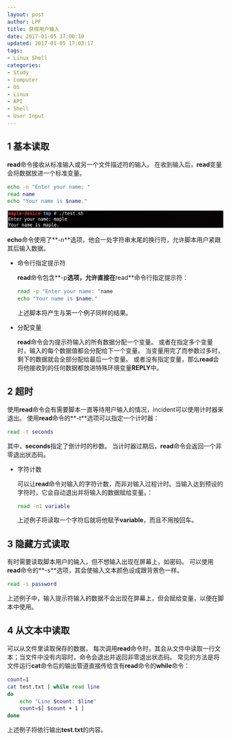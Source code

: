 ```yaml
---
layout: post
author: LPF
title: 获得用户输入
date: 2017-01-05 17:00:10
updated: 2017-01-05 17:03:17
tags:
- Linux Shell
categories:
- Study
- Computer
- OS
- Linux
- API
- Shell
- User Input
---
```

## 1 基本读取

**read**命令接收从标准输入或另一个文件描述符的输入。
在收到输入后，**read**变量会将数据放进一个标准变量。

```sh
echo -n "Enter your name: "
read name
echo "Your name is $name."
```
![](../post_img/586e0b22ab6441209e0048d3)

**echo**命令使用了**-n**选项，他会一处字符串末尾的换行符，允许脚本用户紧跟其后输入数据。

- 命令行指定提示符

    **read**命令包含**-p**选项，允许直接在**read**命令行指定提示符：
    
    ```sh
    read -p "Enter your name: "name
    echo "Your name is $name."
    ```

    上述脚本将产生与第一个例子同样的结果。

- 分配变量

    **read**命令会为提示符输入的所有数据分配一个变量。
    或者在指定多个变量时，输入的每个数据值都会分配给下一个变量。
    当变量用完了而参数过多时，剩下的数据就会全部分配给最后一个变量。
    或者没有指定变量，那么**read**会将他接收到的任何数据都放进特殊环境变量**REPLY**中。

## 2 超时

使用**read**命令会有需要脚本一直等待用户输入的情况，incident可以使用计时器来退出。
使用**read**命令的**-t**选项可以指定一个计时器：

```sh
read -t seconds
```

其中，**seconds**指定了倒计时的秒数。
当计时器过期后，**read**命令会返回一个非零退出状态码。

- 字符计数

    可以让**read**命令对输入的字符计数，而非对输入过程计时。当输入达到预设的字符时，它会自动退出并将输入的数据赋给变量。：
    ```sh
    read -n1 variable
    ```

    上述例子将读取一个字符后就将他赋予**variable**，而且不用按回车。

## 3 隐藏方式读取

有时需要读取脚本用户的输入，但不想输入出现在屏幕上，如密码。
可以使用**read**命令的**-s**选项，其会使输入文本颜色设成跟背景色一样。

```sh
read -s password
```

上述例子中，输入提示符输入的数据不会出现在屏幕上，但会赋给变量，以便在脚本中使用。

## 4 从文本中读取

可以从文件里读取保存的数据，
每次调用**read**命令时，其会从文件中读取一行文本；当文件中没有内容时，命令会退出并返回非零退出状态码。
常见的方法是将文件运行**cat**命令后的输出管道直接传给含有**read**命令的**while**命令：

```sh
count=1
cat test.txt | while read line
do 
    echo "Line $count: $line"
    count=$[ $count + 1 ]
done
```

上述例子将依行输出**test.txt**的内容。